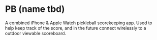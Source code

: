 # PB (name tbd)

A combined iPhone & Apple Watch pickleball scorekeeping app.  Used to help keep track of the score, and in the future connect wirelessly to a outdoor viewable scoreboard.
